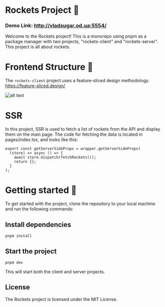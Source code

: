 # Rockets Project 🚀

### Demo Link: http://vladsugar.od.ua:5554/

Welcome to the Rockets project! This is a monorepo using pnpm as a package manager with two projects, "rockets-client" and "rockets-server". This project is all about rockets.

# Frontend Structure 🐞

The `rockets-client` project uses a feature-sliced design methodology. https://feature-sliced.design/

![alt text](https://feature-sliced.design/assets/ideal-img/visual_schema.d700567.1030.jpg)

# SSR

In this project, SSR is used to fetch a list of rockets from the API and display them on the main page. The code for fetching the data is located in pages/index.tsx, and looks like this:
```
export const getServerSideProps = wrapper.getServerSideProps(
  (store) => async () => {
    await store.dispatch(fetchRockets());
    return {};
  }
);
```

# Getting started 🐝

To get started with the project, clone the repository to your local machine and run the following commands:

## Install dependencies

```
pnpm install
```

## Start the project

```
pnpm dev
```

This will start both the client and server projects.

## License

The Rockets project is licensed under the MIT License.
